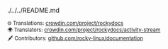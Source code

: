 ./../../README.md <small> <br/><br/> 🌐 Translations: <a href="https://crowdin.com/project/rockydocs/pt-BR">crowdin.com/project/rockydocs</a> <br/> 🌍 Translators: <a href="https://crowdin.com/project/rockydocs/activity-stream">crowdin.com/project/rockydocs/activity-stream</a> <br/> 🖋 Contributors: <a href="https://github.com/rocky-linux/documentation?tab=readme-ov-file#mattermost">github.com/rocky-linux/documentation</a> </small>